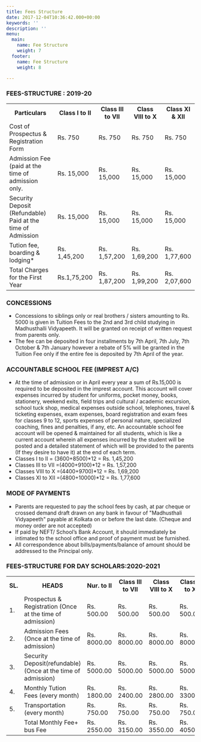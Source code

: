 ```yaml
---
title: Fees Structure
date: 2017-12-04T10:36:42.000+00:00
keywords: ''
description: ''
menu:
  main:
    name: Fee Structure
    weight: 7
  footer:
    name: Fee Structure
    weight: 8

---
```

### FEES-STRUCTURE : 2019-20

<table class="fees-table"> <tr> <th>Particulars</th> <th>Class I to II</th> <th>Class III to VII</th> <th>Class VIII to X</th> <th>Class XI & XII</th> </tr> <tr> <td>Cost of Prospectus & Registration Form</td> <td>Rs. 750</td> <td>Rs. 750</td> <td>Rs. 750</td> <td>Rs. 750</td> </tr> <tr> <td>Admission Fee (paid at the time of admission only.</td> <td>Rs. 15,000</td> <td>Rs. 15,000</td> <td>Rs. 15,000</td> <td>Rs. 15,000</td> </tr> <tr> <td>Security Deposit (Refundable) Paid at the time of Admission</td> <td>Rs. 15,000</td> <td>Rs. 15,000</td> <td>Rs. 15,000</td> <td>Rs. 15,000</td> </tr> <tr> <td>Tution fee, boarding & lodging*</td>

<td>Rs. 1,45,200</td>

<td>Rs. 1,57,200</td>

<td>Rs. 1,69,200</td>

<td>Rs. 1,77,600</td

</tr>

<tr>

<td>Total Charges for the First Year</td> <td>Rs.1,75,200</td>

<td>Rs. 1,87,200</td>

<td>Rs. 1,99,200</td>

<td>Rs. 2,07,600</td>

</tr>

</table>

### CONCESSIONS

* Concessions to siblings only or real brothers / sisters amounting to Rs. 5000 is given in Tuition Fees to the 2nd and 3rd child studying in Madhusthalli Vidyapeeth. It will be granted on receipt of written request from parents only.
* The fee can be deposited in four installments by 7th April, 7th July, 7th October & 7th January however a rebate of 5% will be granted in the Tuition Fee only if the entire fee is deposited by 7th April of the year.

### ACCOUNTABLE SCHOOL FEE (IMPREST A/C)

* At the time of admission or in April every year a sum of Rs.15,000 is required to be deposited in the imprest account. This account will cover expenses incurred by student for uniforms, pocket money, books, stationery, weekend exits, field trips and cultural / academic excursion, school tuck shop, medical expenses outside school, telephones, travel & ticketing expenses, exam expenses, board registration and exam fees for classes 9 to 12, sports expenses of personal nature, specialized coaching, fines and penalties, if any, etc. An accountable school fee account will be opened & maintained for all students, which is like a current account wherein all expenses incurred by the student will be posted and a detailed statement of which will be provided to the parents (If they desire to have it) at the end of each term.
* Classes I to II = (3600+8500)*12 = Rs. 1,45,200
* Classes III to VII =(4000+9100)*12 = Rs. 1,57,200
* Classes VIII to X =(4400+9700)*12 = Rs. 1,69,200
* Classes XI to XII =(4800+10000)*12 = Rs. 1,77,600

### MODE OF PAYMENTS

* Parents are requested to pay the school fees by cash, at par cheque or crossed demand draft drawn on any bank in favour of "Madhusthali Vidyapeeth" payable at Kolkata on or before the last date. (Cheque and money order are not accepted)
* If paid by NEFT/ School’s Bank Account, it should immediately be intimated to the school office and proof of payment must be furnished.
* All correspondence about bills/payments/balance of amount should be addressed to the Principal only.

### FEES-STRUCTURE FOR DAY SCHOLARS:2020-2021

<table class="fees-table"> <tr> <th>SL.</th> <th>HEADS</th> <th>Nur. to II</th> <th>Class III to VII</th> <th>Class VIII to X</th> <th>Class XI to XII</th> </tr> <tr> <td>1.</td> <td>Prospectus & Registration (Once at the time of admission)</td> <td>Rs. 500.00</td> <td>Rs. 500.00</td> <td>Rs. 500.00</td> <td>Rs. 500.00</td> </tr> <tr> <td>2.</td> <td>Admission Fees (Once at the time of admission)</td> <td>Rs. 8000.00</td>

<td>Rs. 8000.00</td>

<td>Rs. 8000.00</td>

<td>Rs. 8000.00</td> </tr>

<tr>

<td>3.</td> <td>Security Deposit(refundable) (Once at the time of admission)</td>

<td>Rs. 5000.00</td>

<td>Rs. 5000.00</td>

<td>Rs. 5000.00</td>

<td>Rs. 5000.00</td> </tr> <tr> <td>4.</td> <td>Monthly Tution Fees (every month)</td>

<td>Rs. 1800.00</td>

<td>Rs. 2400.00</td>

<td>Rs. 2800.00</td>

<td>Rs. 3300.00</td> </tr> <tr> <td>5.</td> <td>Transportation (every month)</td>

<td>Rs. 750.00</td>

<td>Rs. 750.00</td>

<td>Rs. 750.00</td>

<td>Rs. 750.00</td> </tr> <tr> <td></td> <td>Total Monthly Fee+ bus Fee</td>

<td>Rs. 2550.00</td>

<td>Rs. 3150.00</td>

<td>Rs. 3550.00</td>

<td>Rs. 4050.00</td> </tr> </table>